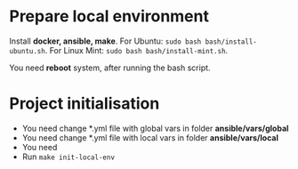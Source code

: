 # Prepare local environment

Install **docker, ansible, make**.
For Ubuntu: ```sudo bash bash/install-ubuntu.sh```.
For Linux Mint: ```sudo bash bash/install-mint.sh```.

You need **reboot** system, after running the bash script.

# Project initialisation

* You need change *.yml file with global vars in folder **ansible/vars/global**
* You need change *.yml file with local vars in folder **ansible/vars/local**
* You need 
* Run ```make init-local-env```